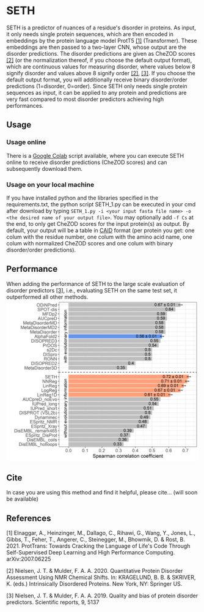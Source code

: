 # SETH
SETH is a predictor of nuances of a residue's disorder in proteins. As input, it only needs single protein sequences, which are then encoded in embeddings by the protein language model ProtT5 [[1]](#1) (Transformer). These embeddings are then passed to a two-layer CNN, whose output are the disorder predictions. The disorder predictions are given as CheZOD scores [[2]](#2) (or the normalization thereof, if you choose the default output format), which are continuous values for measuring disorder, where values below 8 signify disorder and values above 8 signify order [[2]](#2), [[3]](#3). If you choose the default output format, you will additionally receive binary disorder/order predictions (1=disorder, 0=order). Since SETH only needs single protein sequences as input, it can be applied to any protein and predictions are very fast compared to most disorder predictors achieving high performances.  

## Usage
### Usage online
There is a [Google Colab](https://colab.research.google.com/drive/1vDWh5YI_BPxQg0ku6CxKtSXEJ25u2wSq?usp=sharing) script available, where you can execute SETH online to receive disorder predictions (CheZOD scores) and can subsequently download them.
### Usage on your local machine
If you have installed python and the libraries specified in the requirements.txt, the python script SETH_1.py can be executed in your cmd after download by typing `SETH_1.py -i <your input fasta file name> -o <the desired name of your output file>`.
You may optionally add `-f Cs` at the end, to only get CheZOD scores for the input protein(s) as output. By default, your output will be a table in [CAID](https://idpcentral.org/caid) format (per protein you get: one colum with the residue number, one colum with the amino acid name, one colum with normalized CheZOD scores and one colum with binary disorder/order predictions).

## Performance
When adding the performance of SETH to the large scale evaluation of disorder predictors [[3]](#3), i.e., evaluating SETH on the same test set, it outperformed all other methods.![](/images/Figure_3.jpg) 

## Cite
In case you are using this method and find it helpful, please cite... (will soon be available)

## References
<a id="1">[1]</a> 
Elnaggar, A., Heinzinger, M., Dallago, C., Rihawi, G., Wang, Y., Jones, L., Gibbs, T., Feher, T., Angerer, C., Steinegger, M., Bhowmik, D. & Rost, B. 2021. ProtTrans: Towards Cracking the Language of Life's Code Through Self-Supervised Deep Learning and High Performance Computing. arXiv:2007.06225

<a id="2">[2]</a> 
Nielsen, J. T. & Mulder, F. A. A. 2020. Quantitative Protein Disorder Assessment Using NMR Chemical Shifts. In: KRAGELUND, B. B. & SKRIVER, K. (eds.) Intrinsically Disordered Proteins. New York, NY: Springer US.

<a id="3">[3]</a> 
Nielsen, J. T. & Mulder, F. A. A. 2019. Quality and bias of protein disorder predictors. Scientific reports, 9, 5137